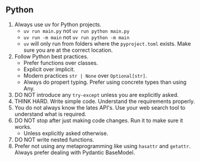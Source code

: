 ## Python

1. Always use uv for Python projects.
    - `uv run main.py` not `uv run python main.py`
    - `uv run -m main` not `uv run python -m main`
    - `uv` will only run from folders where the `pyproject.toml` exists. Make sure you are at the correct location.
2. Follow Python best practices.
    - Prefer functions over classes.
    - Explicit over implicit.
    - Modern practices `str | None` over `Optional[str]`.
    - Always do propert typing. Prefer using concrete types than using Any.
3. DO NOT introduce any `try-except` unless you are explicitly asked.
4. THINK HARD. Write simple code. Understand the requirements properly.
5. You do not always know the lates API's. Use your web search tool to understand what is required.
6. DO NOT stop after just making code changes. Run it to make sure it works.
    - Unless explicitly asked otherwise.
7. DO NOT write nested functions.
8. Prefer not using any metaprogramming like using `hasattr` and `getattr`. Always prefer dealing with Pydantic BaseModel.
